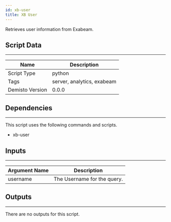 ```yaml
---
id: xb-user
title: XB User
---
```


Retrieves user information from Exabeam.

## Script Data
---

| **Name** | **Description** |
| --- | --- |
| Script Type | python |
| Tags | server, analytics, exabeam |
| Demisto Version | 0.0.0 |

## Dependencies
---
This script uses the following commands and scripts.
* xb-user

## Inputs
---

| **Argument Name** | **Description** |
| --- | --- |
| username | The Username for the query. |

## Outputs
---
There are no outputs for this script.
